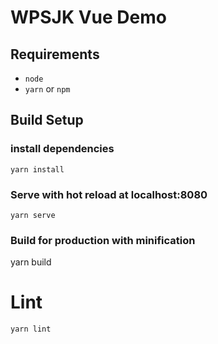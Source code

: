 # WPSJK Vue Demo

## Requirements
* `node`
* `yarn` or `npm`

## Build Setup
### install dependencies
`yarn install`

### Serve with hot reload at localhost:8080
`yarn serve`

### Build for production with minification
yarn build

# Lint
`yarn lint`
